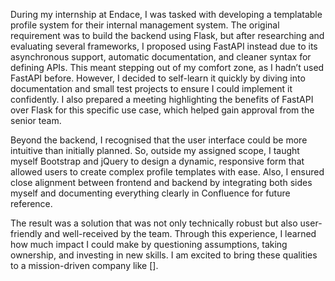 During my internship at Endace, I was tasked with developing a templatable profile system for their internal management system. The original requirement was to build the backend using Flask, but after researching and evaluating several frameworks, I proposed using FastAPI instead due to its asynchronous support, automatic documentation, and cleaner syntax for defining APIs. This meant stepping out of my comfort zone, as I hadn’t used FastAPI before. However, I decided to self-learn it quickly by diving into documentation and small test projects to ensure I could implement it confidently. I also prepared a meeting highlighting the benefits of FastAPI over Flask for this specific use case, which helped gain approval from the senior team.  

Beyond the backend, I recognised that the user interface could be more intuitive than initially planned. So, outside my assigned scope, I taught myself Bootstrap and jQuery to design a dynamic, responsive form that allowed users to create complex profile templates with ease. Also, I ensured close alignment between frontend and backend by integrating both sides myself and documenting everything clearly in Confluence for future reference.  

The result was a solution that was not only technically robust but also user-friendly and well-received by the team. Through this experience, I learned how much impact I could make by questioning assumptions, taking ownership, and investing in new skills. I am excited to bring these qualities to a mission-driven company like [].  